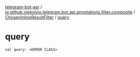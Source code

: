 [telegram-bot-api](../../index.md) / [io.github.oleksivio.telegram.bot.api.annotations.filter.composite](../index.md) / [ChosenInlineResultFilter](index.md) / [query](./query.md)

# query

`val query: <ERROR CLASS>`